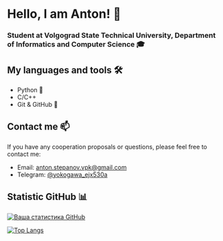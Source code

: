 # Hello, I am Anton! 👋

### Student at Volgograd State Technical University, Department of Informatics and Computer Science 🎓

## My languages ​​and tools 🛠️
- Python 🐍
- C/C++ 
- Git & GitHub 🐙

## Contact me 📫

If you have any cooperation proposals or questions, please feel free to contact me:

- Email: [anton.stepanov.vpk@gmail.com](mailto:anton.stepanov.vpk@gmail.com)
- Telegram: [@yokogawa_ejx530a](https://t.me/yokogawa_ejx530a)

## Statistic GitHub 📊

[![Ваша статистика GitHub](https://github-readme-stats.vercel.app/api?username=stepanov-vpk&show_icons=true&theme=dark)](https://github.com/stepanov-vpk)

[![Top Langs](https://github-readme-stats.vercel.app/api/top-langs/?username=stepanov-vpk&layout=compact&theme=dark)](https://github.com/stepanov-vpk)
